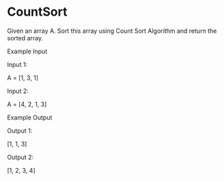# CountSort
Given an array A. Sort this array using Count Sort Algorithm and return the sorted array.

Example Input

Input 1:

A = [1, 3, 1]

Input 2:

A = [4, 2, 1, 3]


Example Output

Output 1:

[1, 1, 3]

Output 2:

[1, 2, 3, 4]
